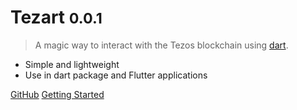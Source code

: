 # Tezart <small>0.0.1</small>

> A magic way to interact with the Tezos blockchain using [dart](https://dart.dev/).

- Simple and lightweight
- Use in dart package and Flutter applications

[GitHub](https://github.com/moneytrackio/tezart/)
[Getting Started](#Tezart)